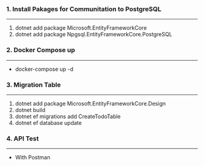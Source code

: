 ### 1. Install Pakages for Communitation to PostgreSQL
___
1. dotnet add package Microsoft.EntityFrameworkCore
2. dotnet add package Npgsql.EntityFrameworkCore.PostgreSQL


### 2. Docker Compose up
___
- docker-compose up -d


### 3. Migration Table
___
1. dotnet add package Microsoft.EntityFrameworkCore.Design
2. dotnet build
3. dotnet ef migrations add CreateTodoTable
4. dotnet ef database update

### 4. API Test
___
- With Postman